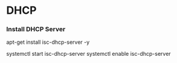 # DHCP

### Install DHCP Server


apt-get install isc-dhcp-server -y

systemctl start isc-dhcp-server
systemctl enable isc-dhcp-server